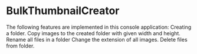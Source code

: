 # BulkThumbnailCreator
The following features are implemented in this console application:
    Сreating a folder.
    Сopy images to the created folder with given width and height.
    Rename all files in a folder
    Change the extension of all images.
    Delete files from folder.

